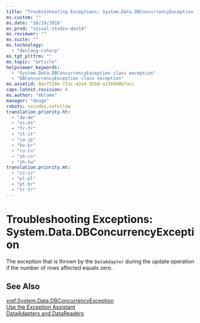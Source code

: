 ```yaml
---
title: "Troubleshooting Exceptions: System.Data.DBConcurrencyException | testtitle"
ms.custom: ""
ms.date: "10/19/2016"
ms.prod: "visual-studio-dev14"
ms.reviewer: ""
ms.suite: ""
ms.technology: 
  - "devlang-csharp"
ms.tgt_pltfrm: ""
ms.topic: "article"
helpviewer_keywords: 
  - "System.Data.DBConcurrencyException class exception"
  - "DBConcurrencyException class exception"
ms.assetid: 0acf528e-721c-42e4-92b8-a13b998bfacc
caps.latest.revision: 4
ms.author: "mblome"
manager: "douge"
robots: noindex,nofollow
translation.priority.ht: 
  - "de-de"
  - "es-es"
  - "fr-fr"
  - "it-it"
  - "ja-jp"
  - "ko-kr"
  - "ru-ru"
  - "zh-cn"
  - "zh-tw"
translation.priority.mt: 
  - "cs-cz"
  - "pl-pl"
  - "pt-br"
  - "tr-tr"
---
```

# Troubleshooting Exceptions: System.Data.DBConcurrencyException
The exception that is thrown by the `DataAdapter` during the update operation if the number of rows affected equals zero.  
  
## See Also  
 <xref:System.Data.DBConcurrencyException>   
 [Use the Exception Assistant](../Topic/How%20to:%20Use%20the%20Exception%20Assistant.md)   
 [DataAdapters and DataReaders](../Topic/DataAdapters%20and%20DataReaders.md)